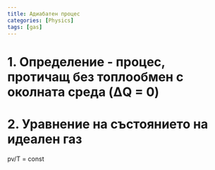 ```yaml
---
title: Адиабатен процес
categories: [Physics]
tags: [gas]
---
```

# 1. Определение - процес, протичащ без топлообмен с околната среда (ΔQ = 0)
# 2. Уравнение на състоянието на идеален газ
pv/T = const
